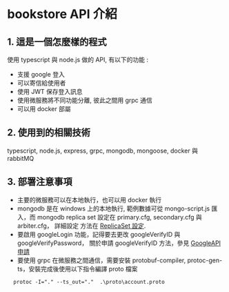 # bookstore API 介紹

## 1. 這是一個怎麼樣的程式

  使用 typescript 與 node.js 做的 API, 有以下的功能 :

 * 支援 google 登入
 * 可以寄信給使用者
 * 使用 JWT 保存登入訊息
 * 使用微服務將不同功能分離, 彼此之間用 grpc 通信
 * 可以用 docker 部屬

## 2. 使用到的相關技術
  typescript, node.js, express, grpc, mongodb, mongoose, docker 與 rabbitMQ
  
## 3. 部署注意事項
 * 主要的微服務可以在本地執行，也可以用 docker 執行
 * mongodb 是在 windows 上的本地執行, 範例數據可從 mongo-script.js 匯入，而
 mongodb replica set 設定在 primary.cfg, secondary.cfg 與 arbiter.cfg， 詳細設定
方法在 [ReplicaSet 設定](https://aspnetmars.blogspot.com/2019/04/windows-mongodb-replica-set-sharding.html).
 * 要啟用 googleLogin 功能，記得要去更改 googleVerifyID 與 googleVerifyPassword，
 關於申請 googleVerifyID 方法，參見 [GoogleAPI申請](https://blog.hungwin.com.tw/aspnet-google-login/)
 * 要使用 grpc 在微服務之間通信，需要安裝  protobuf-compiler, protoc-gen-ts，安裝完成後使用以下指令編譯 proto 檔案

```
  protoc -I="." --ts_out="."  .\proto\account.proto
```


